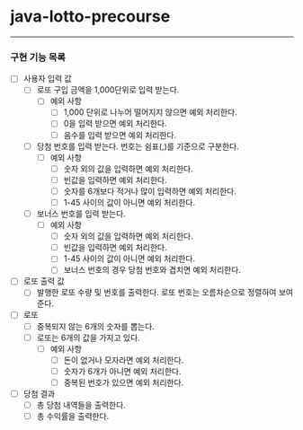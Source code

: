 # java-lotto-precourse

---
### 구현 기능 목록
- [ ] 사용자 입력 값
    - [ ] 로또 구입 금액을 1,000단위로 입력 받는다.
        - [ ] 예외 사항
            - [ ] 1,000 단위로 나누어 떨어지지 않으면 예외 처리한다.
            - [ ] 0을 입력 받으면 예외 처리한다.
            - [ ] 음수를 입력 받으면 예외 처리한다.
    - [ ] 당첨 번호를 입력 받는다. 번호는 쉼표(,)를 기준으로 구분한다.
        - [ ] 예외 사항
            - [ ] 숫자 외의 값을 입력하면 예외 처리한다.
            - [ ] 빈값을 입력하면 예외 처리한다.
            - [ ] 숫자를 6개보다 적거나 많이 입력하면 예외 처리한다.
            - [ ] 1-45 사이의 값이 아니면 예외 처리한다.
    - [ ] 보너스 번호를 입력 받는다.
        - [ ] 예외 사항
            - [ ] 숫자 외의 값을 입력하면 예외 처리한다.
            - [ ] 빈값을 입력하면 예외 처리한다.
            - [ ] 1-45 사이의 값이 아니면 예외 처리한다.
            - [ ] 보너스 번호의 경우 당첨 번호와 겹치면 예외 처리한다.
- [ ] 로또 출력 값
    - [ ] 발행한 로또 수량 및 번호를 출력한다. 로또 번호는 오름차순으로 정렬하여 보여준다.
- [ ] 로또
    - [ ] 중복되지 않는 6개의 숫자를 뽑는다.
    - [ ] 로또는 6개의 값을 가지고 있다.
        - [ ] 예외 사항
            - [ ] 돈이 없거나 모자라면 예외 처리한다.
            - [ ] 숫자가 6개가 아니면 예외 처리한다.
            - [ ] 중복된 번호가 있으면 예외 처리한다.
- [ ] 당첨 결과
    - [ ] 총 당첨 내역들을 출력한다.
    - [ ] 총 수익률을 출력한다.
